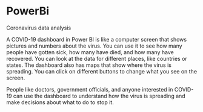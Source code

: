 # PowerBi
Coronavirus data analysis 



A COVID-19 dashboard in Power BI is like a computer screen that shows pictures and numbers about the virus. You can use it to see how many people have gotten sick, how many have died, and how many have recovered. You can look at the data for different places, like countries or states. The dashboard also has maps that show where the virus is spreading. You can click on different buttons to change what you see on the screen.


People like doctors, government officials, and anyone interested in COVID-19 can use the dashboard to understand how the virus is spreading and make decisions about what to do to stop it.
